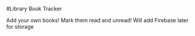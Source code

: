 #Library Book Tracker

Add your own books! Mark them read and unread!
Will add Firebase later for storage